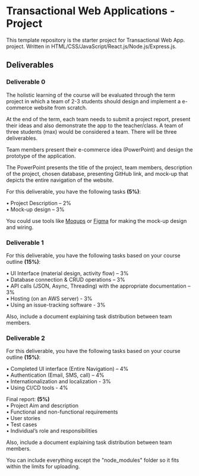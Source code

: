 # Transactional Web Applications - Project

This template repository is the starter project for Transactional Web App. project. Written in HTML/CSS/JavaScript/React.js/Node.js/Express.js.

## Deliverables

### Deliverable 0

The holistic learning of the course will be evaluated through the term project in which a team of 2-3 students should design and implement a e-commerce website from scratch.

At the end of the term, each team needs to submit a project report, present their ideas and also demonstrate the app to the teacher/class. A team of three students (max) would be considered a team. There will be three deliverables.

Team members present their e-commerce idea (PowerPoint) and design the prototype of the application.

The PowerPoint presents the title of the project, team members, description of the project, chosen database, presenting GitHub link, and mock-up that depicts the entire navigation of the website.

For this deliverable, you have the following tasks **(5%)**:

• Project Description – 2%  
• Mock-up design – 3%

You could use tools like [Moqups](https://moqups.com/) or [Figma](https://www.figma.com/) for making the mock-up design and wiring.

### Deliverable 1

For this deliverable, you have the following tasks based on your course outline **(15%)**:

• UI Interface (material design, activity flow) – 3%  
• Database connection & CRUD operations – 3%  
• API calls (JSON, Async, Threading) with the appropriate documentation – 3%  
• Hosting (on an AWS server) - 3%  
• Using an issue-tracking software - 3%

Also, include a document explaining task distribution between team members.

### Deliverable 2

For this deliverable, you have the following tasks based on your course outline **(15%)**:

• Completed UI interface (Entire Navigation) – 4%  
• Authentication (Email, SMS, call) – 4%  
• Internationalization and localization - 3%  
• Using CI/CD tools - 4%

Final report: **(5%)**  
• Project Aim and description  
• Functional and non-functional requirements  
• User stories  
• Test cases  
• Individual’s role and responsibilities

Also, include a document explaining task distribution between team members.

You can include everything except the "node_modules" folder so it fits within the limits for uploading.
